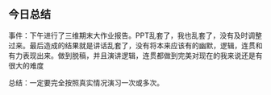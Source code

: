 ## 今日总结

事件：下午进行了三维期末大作业报告。PPT乱套了，我也乱套了，没有及时调整过来。最后造成的结果就是讲话乱套了，没有将本来应该有的幽默，逻辑，连贯和有力表现出来。做到脱稿，并且演讲逻辑，连贯都做到完美对现在的我来说还是有很大的难度

总结：一定要完全按照真实情况演习一次或多次。